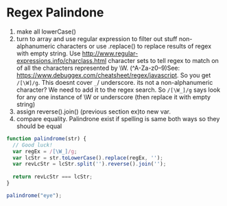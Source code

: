 # Regex Palindone
1. make all lowerCase()
2. turn to array and use regular expression to filter out stuff non-alphanumeric characters or use .replace() to replace results of regex with empty string. Use http://www.regular-expressions.info/charclass.html character sets to tell regex to match on of all the characters represented by \W. (^A-Za-z0–9)See: <https://www.debuggex.com/cheatsheet/regex/javascript>. So you get `/[\W]/g`. This doesnt cover `_`/ underscore. its not a non-alphanumeric character? We need to add it to the regex search. So `/[\W_]/g` says look for any one instance of \W or underscore (then replace it with empty string)
3. assign reverse().join() (previous section ex)to new var.
4. compare equality. Palindrone exist if spelling is same both ways so they should be equal

```js
function palindrome(str) {
  // Good luck!
  var regEx = /[\W_]/g;  
  var lcStr = str.toLowerCase().replace(regEx, '');
  var revLcStr = lcStr.split('').reverse().join('');
  
  return revLcStr === lcStr;
}

palindrome("eye");
```